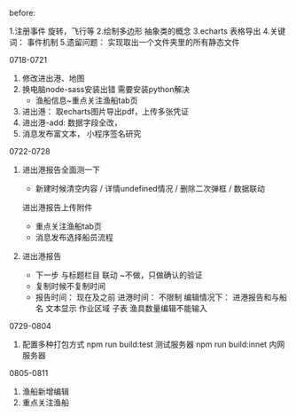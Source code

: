 before:

1.注册事件 旋转，飞行等
2.绘制多边形	抽象类的概念
3.echarts 表格导出
4.关键词： 事件机制
5.遗留问题： 实现取出一个文件夹里的所有静态文件


0718-0721
1. 修改进出港、地图
2. 换电脑node-sass安装出错  需要安装python解决
    - 渔船信息~重点关注渔船tab页
3. 进出港： 取echarts图片导出pdf，上传多张凭证
4. 进出港-add: 数据字段全改，
5. 消息发布富文本， 小程序签名研究

0722-0728
1.  进出港报告全面测一下
    -   新建时候清空内容 / 详情undefined情况 / 删除二次弹框 / 数据联动

    进出港报告上传附件
    - 重点关注渔船tab页
    - 消息发布选择船员流程
2.  进出港报告
    - 下一步 与标题栏目 联动 ~不做，只做确认的验证
	- 复制时候不复制时间
	- 报告时间： 现在及之前
		进港时间： 不限制
	编辑情况下： 进港报告和与船名  文本显示
	作业区域  子表
	渔具数量编辑不能输入


0729-0804
1.  配置多种打包方式
    npm run build:test  测试服务器
    npm run build:innet 内网服务器

0805-0811
  1. 渔船新增编辑
  2. 重点关注渔船
